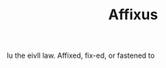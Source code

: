 ---
title: Affixus
permalink: "/definitions/affixus.html"
body: Iu the eivll law. Affixed, fix-ed, or fastened to
published_at: '2018-07-07'
layout: post
---